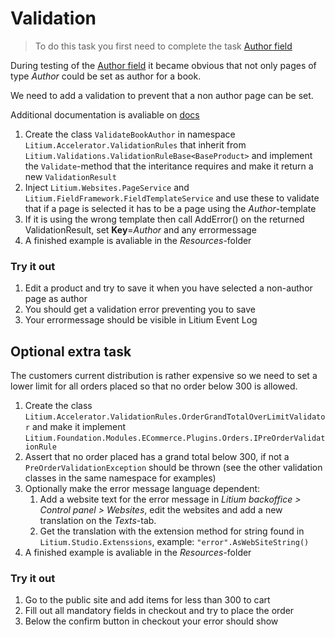 # Validation

> To do this task you first need to complete the task [Author field](../Author%20field)

During testing of the [Author field](../Author%20field) it became obvious that not only pages of type _Author_ could be set as author for a book. 

We need to add a validation to prevent that a non author page can be set.

Additional documentation is avaliable on [docs](https://docs.litium.com/documentation/architecture/validation)

1. Create the class `ValidateBookAuthor` in namespace `Litium.Accelerator.ValidationRules` that inherit from
`Litium.Validations.ValidationRuleBase<BaseProduct>` and implement the `Validate`-method that the interitance requires and make it return a new `ValidationResult`
1. Inject `Litium.Websites.PageService` and `Litium.FieldFramework.FieldTemplateService` and use these to validate that if a page is selected it has to be a page using the _Author_-template
1. If it is using the wrong template then call AddError()
on the returned ValidationResult, set **Key**=_Author_ and any errormessage
1. A finished example is avaliable in the _Resources_-folder

### Try it out

1. Edit a product and try to save it when you have selected a non-author page as author
1. You should get a validation error preventing you to save
1. Your errormessage should be visible in Litium Event Log

## Optional extra task

The customers current distribution is rather expensive so we need to set a lower limit for all orders placed so that no order below 300 is allowed.

1. Create the class  `Litium.Accelerator.ValidationRules.OrderGrandTotalOverLimitValidator` and make it implement `Litium.Foundation.Modules.ECommerce.Plugins.Orders.IPreOrderValidationRule`
1. Assert that no order placed has a grand total below 300, if not a `PreOrderValidationException` should be thrown (see the other validation classes in the same namespace for examples)
1. Optionally make the error message language dependent:
    1. Add a website text for the error message in _Litium backoffice > Control panel > Websites_, edit the websites and add a new translation on the _Texts_-tab.
    1. Get the translation with the extension method for string found in `Litium.Studio.Extenssions`, example: `"error".AsWebSiteString()`
1. A finished example is avaliable in the _Resources_-folder

### Try it out

1. Go to the public site and add items for less than 300 to cart
1. Fill out all mandatory fields in checkout and try to place the order
1. Below the confirm button in checkout your error should show
